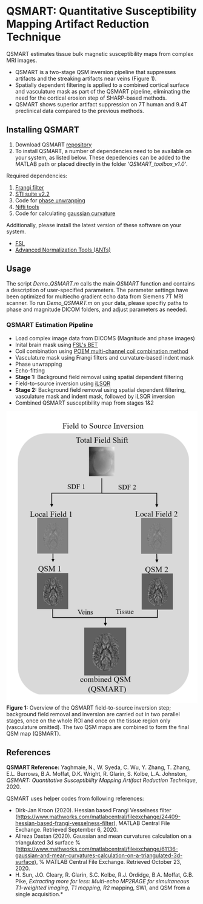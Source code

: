# QSMART: Quantitative Susceptibility Mapping Artifact Reduction Technique

QSMART estimates tissue bulk magnetic susceptibility maps from complex MRI images.
* QSMART is a two-stage QSM inversion pipeline that suppresses artifacts and the streaking artifacts near veins (Figure 1).
* Spatially dependent filtering is applied to a combined cortical surface and vasculature mask as part of the QSMART pipeline, eliminating the need for the cortical erosion step of SHARP-based methods.
* QSMART shows superior artifact suppression on 7T human and 9.4T preclinical data compared to the previous methods.

## Installing QSMART

1. Download QSMART [repository](https://github.com/wtsyeda/QSMART/archive/master.zip) 
2. To install QSMART, a number of dependencies need to be available on your system, as listed below. These depedencies can be added to the MATLAB path or placed directly in the folder *'QSMART_toolbox_v1.0'*.

Required dependencies:
1. [Frangi filter](https://au.mathworks.com/matlabcentral/fileexchange/24409-hessian-based-frangi-vesselness-filter) 
2. [STI suite v2.2](https://people.eecs.berkeley.edu/~chunlei.liu/software.html)
3. Code for [phase unwrapping](https://github.com/sunhongfu/QSM/tree/master/phase_unwrapping)
4. [Nifti tools](https://au.mathworks.com/matlabcentral/fileexchange/8797-tools-for-nifti-and-analyze-image)
5. Code for calculating [gaussian curvature](https://www.mathworks.com/matlabcentral/fileexchange/61136-gaussian-and-mean-curvatures-calculation-on-a-triangulated-3d-surface)

Additionally, please install the latest version of these software on your system.
* [FSL](https://fsl.fmrib.ox.ac.uk/fsl/fslwiki/FslInstallation)
* [Advanced Normalization Tools (ANTs)](http://stnava.github.io/ANTs/)

## Usage

The script *Demo_QSMART.m* calls the main *QSMART* function and contains a description of user-specified parameters. The parameter settings have been optimized for multiecho gradient echo data from Siemens 7T MRI scanner. To run *Demo_QSMART.m* on your data, please specifiy paths to phase and magnitude DICOM folders, and adjust parameters as needed.

### QSMART Estimation Pipeline
* Load complex image data from DICOMS (Magnitude and phase images)
* Inital brain mask using [FSL's BET](https://fsl.fmrib.ox.ac.uk/fsl/fslwiki/BET/UserGuide)
* Coil combination using [POEM multi-channel coil combination method](https://github.com/sunhongfu/QSM)
* Vasculature mask using Frangi filters and curvature-based indent mask
* Phase unwrapping
* Echo-fitting
* **Stage 1:** Background field removal using spatial dependent filtering
* Field-to-source inversion using [iLSQR](https://www.ncbi.nlm.nih.gov/pmc/articles/PMC4406048/)
* **Stage 2:** Background field removal using spatial dependent filtering, vasculature mask and indent mask, followed by iLSQR inversion
* Combined QSMART susceptibility map from stages 1&2

![Overview of QSMART pipeline](/images/QSMART_schematic.png)  
**Figure 1:** Overview of the QSMART field-to-source inversion step; background field removal and inversion are carried out in two parallel stages, once on the whole ROI and once on the tissue region only (vasculature omitted). The two QSM maps are combined to form the final QSM map (QSMART).

## References

**QSMART Reference:** Yaghmaie, N., W. Syeda, C. Wu, Y. Zhang, T. Zhang, E.L. Burrows, B.A. Moffat, D.K. Wright, R. Glarin, S. Kolbe, L.A. Johnston, *QSMART: Quantitative Susceptibility Mapping Artifact Reduction Technique*, 2020.

QSMART uses helper codes from following references:

* Dirk-Jan Kroon (2020). Hessian based Frangi Vesselness filter (https://www.mathworks.com/matlabcentral/fileexchange/24409-hessian-based-frangi-vesselness-filter), MATLAB Central File Exchange. Retrieved September 6, 2020.
*  Alireza Dastan (2020). Gaussian and mean curvatures calculation on a triangulated 3d surface 
% (https://www.mathworks.com/matlabcentral/fileexchange/61136-gaussian-and-mean-curvatures-calculation-on-a-triangulated-3d-surface), 
% MATLAB Central File Exchange. Retrieved October 23, 2020.
* H. Sun, J.O. Cleary, R. Glarin, S.C. Kolbe, R.J. Ordidge, B.A. Moffat, G.B. Pike, *Extracting more for less: Multi-echo MP2RAGE for simultaneous T1-weighted imaging, T1 mapping, R2* mapping, SWI, and QSM from a single acquisition.*










